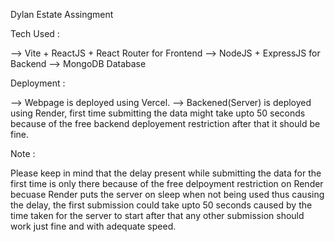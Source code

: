 Dylan Estate Assingment

Tech Used :

--> Vite + ReactJS + React Router for Frontend
--> NodeJS + ExpressJS for Backend
--> MongoDB Database

Deployment :

--> Webpage is deployed using Vercel.
--> Backened(Server) is deployed using Render, first time submitting the data might take upto 50 seconds because of the free backend deployement restriction after that it should be fine.

Note :  

Please keep in mind that the delay present while submitting the data for the first time is only there because of the free delpoyment restriction on Render becuase Render puts the server on sleep when not            being used thus causing the delay, the first submission could take upto 50 seconds caused by the time taken for the server to start after that any other submission should work just fine and with adequate            speed.
